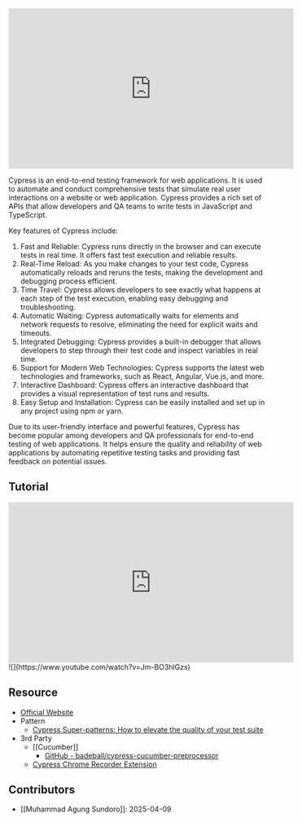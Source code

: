 <iframe width="560" height="315" src="https://www.youtube.com/embed/BQqzfHQkREo" title="YouTube video player" frameborder="0" allow="accelerometer; autoplay; clipboard-write; encrypted-media; gyroscope; picture-in-picture; web-share" allowfullscreen></iframe>

Cypress is an end-to-end testing framework for web applications. It is used to automate and conduct comprehensive tests that simulate real user interactions on a website or web application. Cypress provides a rich set of APIs that allow developers and QA teams to write tests in JavaScript and TypeScript.

Key features of Cypress include:
1. Fast and Reliable: Cypress runs directly in the browser and can execute tests in real time. It offers fast test execution and reliable results.
2. Real-Time Reload: As you make changes to your test code, Cypress automatically reloads and reruns the tests, making the development and debugging process efficient.
3. Time Travel: Cypress allows developers to see exactly what happens at each step of the test execution, enabling easy debugging and troubleshooting.
4. Automatic Waiting: Cypress automatically waits for elements and network requests to resolve, eliminating the need for explicit waits and timeouts.
5. Integrated Debugging: Cypress provides a built-in debugger that allows developers to step through their test code and inspect variables in real time.
6. Support for Modern Web Technologies: Cypress supports the latest web technologies and frameworks, such as React, Angular, Vue.js, and more.
7. Interactive Dashboard: Cypress offers an interactive dashboard that provides a visual representation of test runs and results.
8. Easy Setup and Installation: Cypress can be easily installed and set up in any project using npm or yarn.

Due to its user-friendly interface and powerful features, Cypress has become popular among developers and QA professionals for end-to-end testing of web applications. It helps ensure the quality and reliability of web applications by automating repetitive testing tasks and providing fast feedback on potential issues.

## Tutorial
<iframe width="560" height="315" src="https://www.youtube.com/embed/LcGHiFnBh3Y" title="YouTube video player" frameborder="0" allow="accelerometer; autoplay; clipboard-write; encrypted-media; gyroscope; picture-in-picture; web-share" allowfullscreen></iframe>
![](https://www.youtube.com/watch?v=Jm-BO3hlGzs)

## Resource
- [Official Website](https://www.cypress.io/)
- Pattern
	- [Cypress Super-patterns: How to elevate the quality of your test suite](https://dev.to/wescopeland/cypress-super-patterns-how-to-elevate-the-quality-of-your-test-suite-1lcf)
- 3rd Party
	- [[Cucumber]]
		- [GitHub - badeball/cypress-cucumber-preprocessor](https://github.com/badeball/cypress-cucumber-preprocessor)
	- [Cypress Chrome Recorder Extension](https://chromewebstore.google.com/detail/cypress-chrome-recorder)

## Contributors
- [[Muhammad Agung Sundoro]]: 2025-04-09